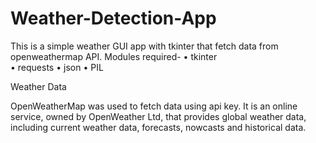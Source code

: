 # Weather-Detection-App
This is a simple weather GUI app with tkinter that fetch data from openweathermap API.
Modules required-
•	tkinter  
•	requests
•	json
•	PIL


Weather Data

OpenWeatherMap was used to fetch data using api key. It is an online service, owned by OpenWeather Ltd, that provides global weather data, including current weather data, forecasts, nowcasts and historical data.  
